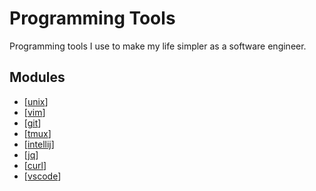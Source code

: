 Programming Tools
===

Programming tools I use to make my life simpler as a software engineer.

Modules
---

- [[unix]]
- [[vim]]
- [[git]]
- [[tmux]]
- [[intellij]]
- [[jq]]
- [[curl]]
- [[vscode]]

[//begin]: # "Autogenerated link references for markdown compatibility"
[unix]: unix/unix.md "Unix"
[vim]: vim/vim.md "Vim"
[git]: git/git.md "Git"
[tmux]: tmux/tmux.md "Tmux"
[intellij]: intellij/intellij.md "Intellij"
[jq]: jq/jq.md "jq"
[curl]: curl/curl.md "cURL"
[vscode]: vscode/vscode.md "VSCode"
[//end]: # "Autogenerated link references"